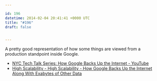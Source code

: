 ```yaml
---

id: 196
datetime: 2014-02-04 20:41:41 +0000 UTC
title: "#196"
draft: false


---
```


A pretty good representation of how some things are viewed from a production standpoint inside Google. 

 
 * [NYC Tech Talk Series: How Google Backs Up the Internet - YouTube](http://www.youtube.com/watch?v=eNliOm9NtCM)
 * [High Scalability - High Scalability - How Google Backs Up the Internet Along With Exabytes of Other Data](http://highscalability.com/blog/2014/2/3/how-google-backs-up-the-internet-along-with-exabytes-of-othe.html)


